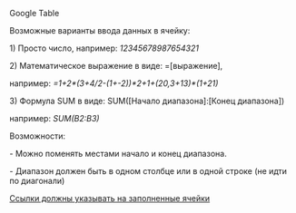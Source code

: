 <p> Google Table </p>
<p> Возможные варианты ввода данных в ячейку: </p>
<p> 1) Просто число, например: <em> 12345678987654321 </em> </p>
<p> 2) Математическое выражение в виде: =[выражение], </p>
<p> например: <em> =1+2*(3+4/2-(1+-2))*2+1+(20,3+13)*(1+21) </em> </p>
<p> 3) Формула SUM в виде: SUM([Начало диапазона]:[Конец диапазона]) </p>
<p> например: <em> SUM(B2:B3) </em> </p>
<p> Возможности: </p>
<p> - Можно поменять местами начало и конец диапазона. </p>
<p> - Диапазон должен быть в одном столбце или в одной строке (не идти по диагонали)</p>


<p> <ins> Ссылки должны указывать на заполненные ячейки </ins> </p>